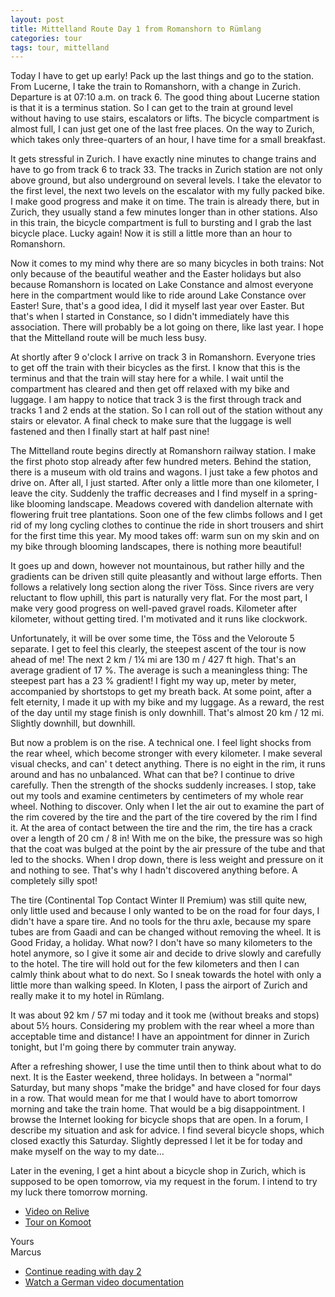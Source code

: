 ```yaml
---
layout: post
title: Mittelland Route Day 1 from Romanshorn to Rümlang
categories: tour
tags: tour, mittelland
---
```


Today I have to get up early! Pack up the last things and go to the station. From Lucerne, I take the train to Romanshorn, with a change in Zurich. Departure is at 07:10 a.m. on track 6. The good thing about Lucerne station is that it is a terminus station. So I can get to the train at ground level without having to use stairs, escalators or lifts. The bicycle compartment is almost full, I can just get one of the last free places. On the way to Zurich, which takes only three-quarters of an hour, I have time for a small breakfast.

It gets stressful in Zurich. I have exactly nine minutes to change trains and have to go from track 6 to track 33. The tracks in Zurich station are not only above ground, but also underground on several levels. I take the elevator to the first level, the next two levels on the escalator with my fully packed bike. I make good progress and make it on time. The train is already there, but in Zurich, they usually stand a few minutes longer than in other stations. Also in this train, the bicycle compartment is full to bursting and I grab the last bicycle place. Lucky again! Now it is still a little more than an hour to Romanshorn.

Now it comes to my mind why there are so many bicycles in both trains: Not only because of the beautiful weather and the Easter holidays but also because Romanshorn is located on Lake Constance and almost everyone here in the compartment would like to ride around Lake Constance over Easter! Sure, that's a good idea, I did it myself last year over Easter. But that's when I started in Constance, so I didn't immediately have this association. There will probably be a lot going on there, like last year. I hope that the Mittelland route will be much less busy.

At shortly after 9 o'clock I arrive on track 3 in Romanshorn. Everyone tries to get off the train with their bicycles as the first. I know that this is the terminus and that the train will stay here for a while. I wait until the compartment has cleared and then get off relaxed with my bike and luggage. I am happy to notice that track 3 is the first through track and tracks 1 and 2 ends at the station. So I can roll out of the station without any stairs or elevator. A final check to make sure that the luggage is well fastened and then I finally start at half past nine!

The Mittelland route begins directly at Romanshorn railway station. I make the first photo stop already after few hundred meters. Behind the station, there is a museum with old trains and wagons. I just take a few photos and drive on. After all, I just started. After only a little more than one kilometer, I leave the city. Suddenly the traffic decreases and I find myself in a spring-like blooming landscape. Meadows covered with dandelion alternate with flowering fruit tree plantations. Soon one of the few climbs follows and I get rid of my long cycling clothes to continue the ride in short trousers and shirt for the first time this year. My mood takes off: warm sun on my skin and on my bike through blooming landscapes, there is nothing more beautiful!

It goes up and down, however not mountainous, but rather hilly and the gradients can be driven still quite pleasantly and without large efforts. Then follows a relatively long section along the river Töss. Since rivers are very reluctant to flow uphill, this part is naturally very flat. For the most part, I make very good progress on well-paved gravel roads. Kilometer after kilometer, without getting tired. I'm motivated and it runs like clockwork.

Unfortunately, it will be over some time, the Töss and the Veloroute 5 separate. I get to feel this clearly, the steepest ascent of the tour is now ahead of me! The next 2 km / 1¼ mi are 130 m / 427 ft high. That's an average gradient of 17 %. The average is such a meaningless thing: The steepest part has a 23 % gradient! I fight my way up, meter by meter, accompanied by shortstops to get my breath back. At some point, after a felt eternity, I made it up with my bike and my luggage. As a reward, the rest of the day until my stage finish is only downhill. That's almost 20 km / 12 mi. Slightly downhill, but downhill.

But now a problem is on the rise. A technical one. I feel light shocks from the rear wheel, which become stronger with every kilometer. I make several visual checks, and can' t detect anything. There is no eight in the rim, it runs around and has no unbalanced. What can that be? I continue to drive carefully. Then the strength of the shocks suddenly increases. I stop, take out my tools and examine centimeters by centimeters of my whole rear wheel. Nothing to discover. Only when I let the air out to examine the part of the rim covered by the tire and the part of the tire covered by the rim I find it. At the area of contact between the tire and the rim, the tire has a crack over a length of 20 cm / 8 in! With me on the bike, the pressure was so high that the coat was bulged at the point by the air pressure of the tube and that led to the shocks. When I drop down, there is less weight and pressure on it and nothing to see. That's why I hadn't discovered anything before. A completely silly spot!

The tire (Continental Top Contact Winter II Premium) was still quite new, only little used and because I only wanted to be on the road for four days, I didn't have a spare tire. And no tools for the thru axle, because my spare tubes are from Gaadi and can be changed without removing the wheel. It is Good Friday, a holiday. What now? I don't have so many kilometers to the hotel anymore, so I give it some air and decide to drive slowly and carefully to the hotel. The tire will hold out for the few kilometers and then I can calmly think about what to do next. So I sneak towards the hotel with only a little more than walking speed. In Kloten, I pass the airport of Zurich and really make it to my hotel in Rümlang.

It was about 92 km / 57 mi today and it took me (without breaks and stops) about 5½ hours. Considering my problem with the rear wheel a more than acceptable time and distance! I have an appointment for dinner in Zurich tonight, but I'm going there by commuter train anyway.

After a refreshing shower, I use the time until then to think about what to do next. It is the Easter weekend, three holidays. In between a "normal" Saturday, but many shops "make the bridge" and have closed for four days in a row. That would mean for me that I would have to abort tomorrow morning and take the train home. That would be a big disappointment. I browse the Internet looking for bicycle shops that are open. In a forum, I describe my situation and ask for advice. I find several bicycle shops, which closed exactly this Saturday. Slightly depressed I let it be for today and make myself on the way to my date…

Later in the evening, I get a hint about a bicycle shop in Zurich, which is supposed to be open tomorrow, via my request in the forum. I intend to try my luck there tomorrow morning.

- [Video on Relive](https://www.relive.cc/view/g33254972143)
- [Tour on Komoot](https://www.komoot.com/tour/62886339/zoom)

Yours  
Marcus

- [Continue reading with day 2](/Mittelland-Route-Day-2)
- [Watch a German video documentation](/Mittelland-Route-Video)
